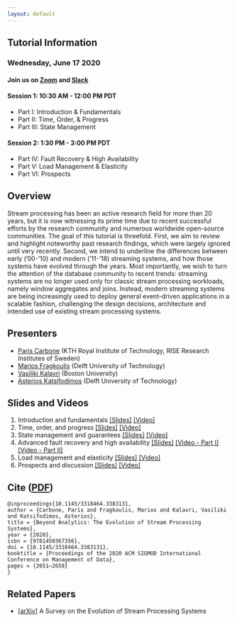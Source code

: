 ```yaml
---
layout: default
---
```


## Tutorial Information
### Wednesday, June 17 2020
#### Join us on [Zoom](https://acm-org.zoom.us/j/93450885761?pwd=OGZmekwyRFR2Q3ZTd3VwL3hsc0JlUT09) and [Slack](https://join.slack.com/t/sigmodpods/shared_invite/zt-em1btw2v-tTI9OXRtzi4apsMaCoqjTA)

#### Session 1: 10:30 AM - 12:00 PM PDT
- Part I: Introduction & Fundamentals
- Part II: Time, Order, & Progress
- Part III: State Management

#### Session 2: 1:30 PM - 3:00 PM PDT
- Part IV: Fault Recovery & High Availability
- Part V: Load Management & Elasticity
- Part VI: Prospects

## Overview
Stream processing has been an active research field for more than 20 years, but it is now witnessing its prime time due to recent successful efforts by the research community and numerous worldwide open-source communities. The goal of this tutorial is threefold. First, we aim to review and highlight noteworthy past research findings, which were largely ignored until very recently. Second, we intend to underline the differences between early (’00-’10) and modern (’11-’18) streaming systems, and how those systems have evolved through the years. Most importantly, we wish to turn the attention of the database community to recent trends: streaming systems are no longer used only for classic stream processing workloads, namely window aggregates and joins. Instead, modern streaming systems are being increasingly used to deploy general event-driven applications in a scalable fashion, challenging the design decisions, architecture and intended use of existing stream processing systems.

## Presenters

- [Paris Carbone](https://www.ri.se/en/paris-carbone) (KTH Royal Institute of Technology, RISE Research Institutes of Sweden)
- [Marios Fragkoulis](http://mariosfragkoulis.gr/) (Delft University of Technology)
- [Vasiliki Kalavri](https://cs-people.bu.edu/vkalavri/) (Boston University)
- [Asterios Katsifodimos](http://asterios.katsifodimos.com/) (Delft University of Technology)

## Slides and Videos

1. Introduction and fundamentals [[Slides]](https://github.com/streaming-research/Tutorial-SIGMOD-2020/blob/master/slides/part1-introduction.pdf) [[Video]](https://youtu.be/6qmwLKzXdgM)
2. Time, order, and progress [[Slides]](https://github.com/streaming-research/Tutorial-SIGMOD-2020/blob/master/slides/part2-time.pdf) [[Video]](https://youtu.be/sWcMx52eP58)
3. State management and guarantees [[Slides]](https://github.com/streaming-research/Tutorial-SIGMOD-2020/blob/master/slides/part3-state-management.pdf) [[Video]](https://youtu.be/Zgy5a5tBOco)
4. Advanced fault recovery and high availability [[Slides]](https://github.com/streaming-research/Tutorial-SIGMOD-2020/blob/master/slides/part4-Fault-HA.pdf) [[Video - Part I]](https://youtu.be/p3zXV2w_MgM) [[Video - Part II]](https://youtu.be/28CRUcFAGPs)
5. Load management and elasticity [[Slides]](https://github.com/streaming-research/Tutorial-SIGMOD-2020/blob/master/slides/part5-load-management.pdf) [[Video]](https://youtu.be/Pxe0M-mprOM)
6. Prospects and discussion [[Slides]](https://github.com/streaming-research/Tutorial-SIGMOD-2020/blob/master/slides/part6-prospects.pdf) [[Video]](https://youtu.be/DW9kU7gCL8A)

## Cite ([PDF](https://dl.acm.org/doi/abs/10.1145/3318464.3383131))

```
@inproceedings{10.1145/3318464.3383131,
author = {Carbone, Paris and Fragkoulis, Marios and Kalavri, Vasiliki and Katsifodimos, Asterios},
title = {Beyond Analytics: The Evolution of Stream Processing Systems},
year = {2020},
isbn = {9781450367356},
doi = {10.1145/3318464.3383131},
booktitle = {Proceedings of the 2020 ACM SIGMOD International Conference on Management of Data},
pages = {2651–2658}
}
```

## Related Papers

- [[arXiv](https://arxiv.org/pdf/2008.00842.pdf)] A Survey on the Evolution of Stream Processing Systems
